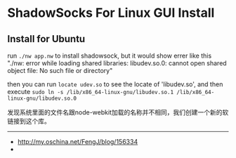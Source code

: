ShadowSocks  For Linux GUI Install
==================================

## Install for Ubuntu

run `./nw app.nw` to install shadowsock, but it would show errer like this
"./nw: error while loading shared libraries: libudev.so.0: cannot open shared object file: No such file or directory"

then you can run `locate udev.so` to see the locate of  'libudev.so', and  then execute 
`sudo ln -s /lib/x86_64-linux-gnu/libudev.so.1 /lib/x86_64-linux-gnu/libudev.so.0`

发现系统里面的文件名跟node-webkit加载的名称并不相同，我们创建一个新的软链接到这个库。



-----------------
- <http://my.oschina.net/FengJ/blog/156334>
- 
